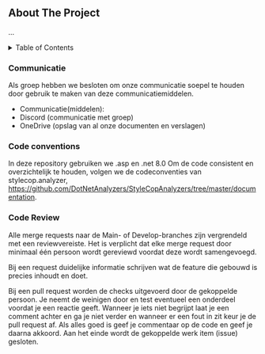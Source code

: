 <a name="Bumbo"></a>

<!-- ABOUT THE PROJECT -->
## About The Project

...

<!-- TABLE OF CONTENTS -->
<details>
  <summary>Table of Contents</summary>
  <ol>
    <li>
      <a href="#about-the-project">About The Project</a>
      <ul>
        <li><a href="#build-with">Built With</a></li>
        <li><a href=#Communicatie></a></li>
        <li><a href=#Code conventions></a></li>
        <li><a href=#Code Review></a></li>
      </ul>
    </li>
  </ol>
</details>


### Communicatie

Als groep hebben we besloten om onze communicatie soepel te houden door gebruik te maken van deze communicatiemiddelen.

* Communicatie(middelen): 
* Discord (communicatie met groep) 
* OneDrive (opslag van al onze documenten en verslagen) 

### Code conventions

In deze repository gebruiken we .asp en .net 8.0 Om de code consistent en overzichtelijk te houden, volgen we de codeconventies van stylecop.analyzer, https://github.com/DotNetAnalyzers/StyleCopAnalyzers/tree/master/documentation.

### Code Review

Alle merge requests naar de Main- of Develop-branches zijn vergrendeld met een reviewvereiste. Het is verplicht dat elke merge request door minimaal één persoon wordt gereviewd voordat deze wordt samengevoegd.

Bij een request duidelijke informatie schrijven wat de feature die gebouwd is precies inhoudt en doet.

Bij een pull request worden de checks uitgevoerd door de gekoppelde persoon. Je neemt de weinigen door en test eventueel een onderdeel voordat je een reactie geeft. Wanneer je iets niet begrijpt laat je een comment achter en ga je niet verder en wanneer er een fout in zit keur je de pull request af. Als alles goed is geef je commentaar op de code en geef je daarna akkoord. Aan het einde wordt de gekoppelde werk item (issue) gesloten.
